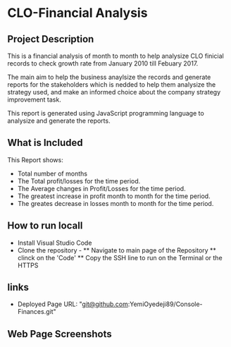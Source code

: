 # CLO-Financial Analysis 
## Project Description

This is a financial analysis of month to month to help analysize CLO finicial records to check growth rate from January 2010 till Febuary 2017.

The main aim to help the business anaylsize the records and generate  reports for the stakeholders which is nedded to help them analysize the strategy used, and make an informed choice about the company strategy improvement task.

This report is generated using JavaScript programming language to analysize and generate the reports.

 ## What is Included

 This Report shows:
 * Total number of months
 * The Total profit/losses for the time period.
 * The Average changes in Profit/Losses for the time period.
 * The greatest increase in profit month to month for the time period.
 * The greates decrease in losses month to month for the time period.

## How to run locall
* Install Visual Studio Code
* Clone the repository - 
** Navigate to main page of the Repository
** clinck on the 'Code'
** Copy the SSH line to run on the Terminal or  the HTTPS 

## links
* Deployed Page URL: "git@github.com:YemiOyedeji89/Console-Finances.git"
## Web Page Screenshots

